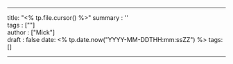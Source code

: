 
---  
title: "<% tp.file.cursor() %>"
summary : ''  
tags : [""]  
author : ["Mick"]  
draft : false 
date: <% tp.date.now("YYYY-MM-DDTHH:mm:ssZZ") %>
tags: []

---
